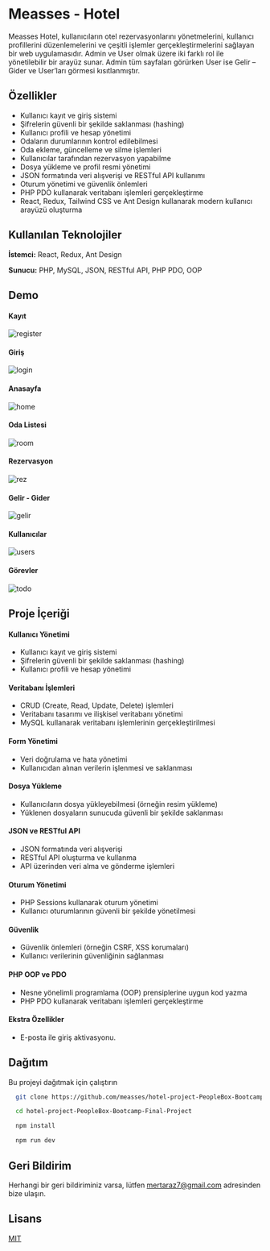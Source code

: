 
# Measses - Hotel

Measses Hotel, kullanıcıların otel rezervasyonlarını yönetmelerini, kullanıcı profillerini düzenlemelerini ve çeşitli işlemler gerçekleştirmelerini sağlayan bir web uygulamasıdır. Admin ve User olmak üzere iki farklı rol ile yönetilebilir bir arayüz sunar. Admin tüm sayfaları görürken User ise Gelir – Gider ve User’ları görmesi kısıtlanmıştır.

## Özellikler

- Kullanıcı kayıt ve giriş sistemi
- Şifrelerin güvenli bir şekilde saklanması (hashing)
- Kullanıcı profili ve hesap yönetimi
- Odaların durumlarının kontrol edilebilmesi
- Oda ekleme, güncelleme ve silme işlemleri
- Kullanıcılar tarafından rezervasyon yapabilme
- Dosya yükleme ve profil resmi yönetimi
- JSON formatında veri alışverişi ve RESTful API kullanımı
- Oturum yönetimi ve güvenlik önlemleri
- PHP PDO kullanarak veritabanı işlemleri gerçekleştirme
- React, Redux, Tailwind CSS ve Ant Design kullanarak modern kullanıcı arayüzü oluşturma

  
## Kullanılan Teknolojiler

**İstemci:** React, Redux, Ant Design

**Sunucu:** PHP, MySQL, JSON, RESTful API, PHP PDO, OOP

  
## Demo
#### Kayıt 
![register](https://github.com/measses/hotel-project-PeopleBox-Bootcamp-Final-Project/assets/67739721/56f00edc-4c80-4195-9e93-476d69f056c3)
#### Giriş 
![login](https://github.com/measses/hotel-project-PeopleBox-Bootcamp-Final-Project/assets/67739721/b3a88e0c-bdb2-4de8-b6f5-676da24d04f0)
#### Anasayfa 
![home](https://github.com/measses/hotel-project-PeopleBox-Bootcamp-Final-Project/assets/67739721/2a95bdcd-c601-407f-b42a-0fd73be87109)
#### Oda Listesi
![room](https://github.com/measses/hotel-project-PeopleBox-Bootcamp-Final-Project/assets/67739721/9dd1d342-96c0-4f88-9cb4-31c08ebe0cfb)
#### Rezervasyon
![rez](https://github.com/measses/hotel-project-PeopleBox-Bootcamp-Final-Project/assets/67739721/7e43b4d6-f3b0-4b0e-9860-1a4cc1a30311)
#### Gelir - Gider
![gelir](https://github.com/measses/hotel-project-PeopleBox-Bootcamp-Final-Project/assets/67739721/bea12521-7d83-4c28-84a1-d63e9ca9d626)
#### Kullanıcılar
![users](https://github.com/measses/hotel-project-PeopleBox-Bootcamp-Final-Project/assets/67739721/bc229f7d-f639-44e6-a330-27bed23dbf68)
#### Görevler
![todo](https://github.com/measses/hotel-project-PeopleBox-Bootcamp-Final-Project/assets/67739721/cc1b4916-669d-4dd9-aa74-5800eb9c4845)

  
## Proje İçeriği

#### Kullanıcı Yönetimi
- Kullanıcı kayıt ve giriş sistemi
- Şifrelerin güvenli bir şekilde saklanması (hashing)
- Kullanıcı profili ve hesap yönetimi
#### Veritabanı İşlemleri
- CRUD (Create, Read, Update, Delete) işlemleri
- Veritabanı tasarımı ve ilişkisel veritabanı yönetimi
- MySQL kullanarak veritabanı işlemlerinin gerçekleştirilmesi
#### Form Yönetimi
- Veri doğrulama ve hata yönetimi
- Kullanıcıdan alınan verilerin işlenmesi ve saklanması
#### Dosya Yükleme
- Kullanıcıların dosya yükleyebilmesi (örneğin resim yükleme)
- Yüklenen dosyaların sunucuda güvenli bir şekilde saklanması
#### JSON ve RESTful API
- JSON formatında veri alışverişi
- RESTful API oluşturma ve kullanma
- API üzerinden veri alma ve gönderme işlemleri
#### Oturum Yönetimi
- PHP Sessions kullanarak oturum yönetimi
- Kullanıcı oturumlarının güvenli bir şekilde yönetilmesi
#### Güvenlik
- Güvenlik önlemleri (örneğin CSRF, XSS korumaları)
- Kullanıcı verilerinin güvenliğinin sağlanması
#### PHP OOP ve PDO
- Nesne yönelimli programlama (OOP) prensiplerine uygun kod yazma
- PHP PDO kullanarak veritabanı işlemleri gerçekleştirme
#### Ekstra Özellikler
- E-posta ile giriş aktivasyonu.

  
## Dağıtım

Bu projeyi dağıtmak için çalıştırın

```bash
  git clone https://github.com/measses/hotel-project-PeopleBox-Bootcamp-Final-Project
```
```bash
  cd hotel-project-PeopleBox-Bootcamp-Final-Project
```
```bash
  npm install
```
```bash
  npm run dev
```

  
## Geri Bildirim

Herhangi bir geri bildiriminiz varsa, lütfen mertaraz7@gmail.com adresinden bize ulaşın.

  
## Lisans

[MIT](https://choosealicense.com/licenses/mit/)

  
